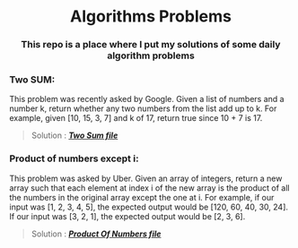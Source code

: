 <h1 align="center">Algorithms Problems</h1>
<h3 align="center">This repo is a place where I put my solutions of some daily algorithm problems</h3>

### **Two SUM:**
This problem was recently asked by Google.
Given a list of numbers and a number k, return whether any two numbers from the list add up to k.
For example, given [10, 15, 3, 7] and k of 17, return true since 10 + 7 is 17.
>Solution : ***<a href="https://github.com/wan-bu/algorithms-problems/blob/master/TwoSum.java" target="blank">Two Sum file</a>***

### **Product of numbers except i:**
This problem was asked by Uber.
Given an array of integers, return a new array such that each element at index i of the new array is the product of all the numbers in the original array except the one at i.
For example, if our input was [1, 2, 3, 4, 5], the expected output would be [120, 60, 40, 30, 24]. If our input was [3, 2, 1], the expected output would be [2, 3, 6].
>Solution : ***<a href="https://github.com/wan-bu/algorithms-problems/blob/master/ProductOfNumbers.java" target="blank">Product Of Numbers file</a>***
